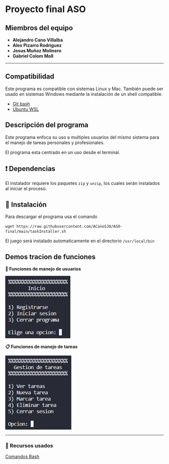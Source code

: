 # Proyecto final ASO
## Miembros del equipo
* **Alejandro Cano Villalba**
* **Alex Pizarro Rodriguez**
* **Jesus Muñoz Molinero**
* **Gabriel Colom Moll**
___
## Compatibilidad
Este programa es compatible con sistemas Linux y Mac.
También puede ser usado en sistemas Windows mediante la instalación de un shell compatible.
* [Git bash](https://git-scm.com/book/es/v2/Ap%C3%A9ndice-A%3A-Git-en-otros-entornos-Git-con-Bash)
* [Ubuntu WSL](https://ubuntu.com/desktop/wsl)
## Descripción del programa
Este programa enfoca su uso a multiples usuarios del mismo sistema para el manejo de tareas personales y profesionales.

El programa esta centrado en un uso desde el terminal.

## ❗ Dependencias
El instalador requiere los paquetes ```zip``` y ```unzip```, los cuales serán instalados al iniciar el proceso.

## 🚀 Instalación
Para descargar el programa usa el comando
```
wget https://raw.githubusercontent.com/ACanoSJO/ASO-final/main/taskInstaller.sh
```
El juego será instalado automaticamente en el directorio ```/usr/local/bin```

## Demos tracion de funciones
**🧔 Funciones de manejo de usuarios**

![login](https://raw.githubusercontent.com/ACanoSJO/ASO-final/main/documentation/login.png "Menu de usuario")

**📋 Funciones de manejo de tareas**

![task manager](https://raw.githubusercontent.com/ACanoSJO/ASO-final/main/documentation/taskManager.png "Menu de tareas")
___
### 📝 Recursos usados
[Comandos Bash](https://ss64.com/bash/)

